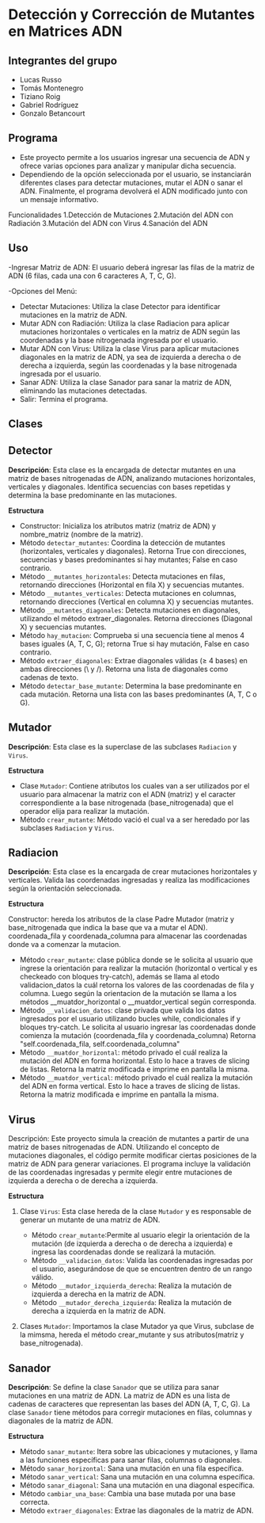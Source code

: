 # Detección y Corrección de Mutantes en Matrices ADN

## Integrantes del grupo
- Lucas Russo
- Tomás Montenegro
- Tiziano Roig
- Gabriel Rodríguez
- Gonzalo Betancourt 

## Programa

- Este proyecto permite a los usuarios ingresar una secuencia de ADN y ofrece varias opciones para analizar y manipular dicha secuencia. 
- Dependiendo de la opción seleccionada por el usuario, se instanciarán diferentes clases para detectar mutaciones, mutar el ADN o sanar el ADN. Finalmente, el programa devolverá el ADN modificado junto con un mensaje informativo.

Funcionalidades
1.Detección de Mutaciones
2.Mutación del ADN con Radiación
3.Mutación del ADN con Virus
4.Sanación del ADN

## Uso
-Ingresar Matriz de ADN: El usuario deberá ingresar las filas de la matriz de ADN (6 filas, cada una con 6 caracteres A, T, C, G).

-Opciones del Menú:

- Detectar Mutaciones: Utiliza la clase Detector para identificar mutaciones en la matriz de ADN.
- Mutar ADN con Radiación: Utiliza la clase Radiacion para aplicar mutaciones horizontales o verticales en la matriz de ADN según las coordenadas y la base nitrogenada ingresada por el usuario.
- Mutar ADN con Virus: Utiliza la clase Virus para aplicar mutaciones diagonales en la matriz de ADN, ya sea de izquierda a derecha o de derecha a izquierda, según las coordenadas y la base nitrogenada ingresada por el usuario.
- Sanar ADN: Utiliza la clase Sanador para sanar la matriz de ADN, eliminando las mutaciones detectadas.
- Salir: Termina el programa.

## Clases 
## Detector
**Descripción**: Esta clase es la encargada de detectar mutantes en una matriz de bases nitrogenadas de ADN, analizando mutaciones horizontales, verticales y diagonales. Identifica secuencias con bases repetidas y determina la base predominante en las mutaciones.

**Estructura**

- Constructor: Inicializa los atributos matriz (matriz de ADN) y nombre_matriz (nombre de la matriz).
- Método `detectar_mutantes`: Coordina la detección de mutantes (horizontales, verticales y diagonales). Retorna True con direcciones, secuencias y bases predominantes si hay mutantes; False en caso contrario.
- Método `__mutantes_horizontales`: Detecta mutaciones en filas, retornando direcciones (Horizontal en fila X) y secuencias mutantes.
- Método `__mutantes_verticales`: Detecta mutaciones en columnas, retornando direcciones (Vertical en columna X) y secuencias mutantes.
- Método `__mutantes_diagonales`: Detecta mutaciones en diagonales, utilizando el método extraer_diagonales. Retorna direcciones (Diagonal X) y secuencias mutantes.
- Método `hay_mutacion`: Comprueba si una secuencia tiene al menos 4 bases iguales (A, T, C, G); retorna True si hay mutación, False en caso contrario.
- Método `extraer_diagonales`: Extrae diagonales válidas (≥ 4 bases) en ambas direcciones (\\ y /). Retorna una lista de diagonales como cadenas de texto.
- Método `detectar_base_mutante`: Determina la base predominante en cada mutación. Retorna una lista con las bases predominantes (A, T, C o G).

## Mutador
**Descripción**: Esta clase es la superclase de las subclases `Radiacion` y `Virus`. 

**Estructura**

- Clase `Mutador`: Contiene atributos los cuales van a ser utilizados por el usuario para almacenar la matriz con el ADN (matriz) y el caracter correspondiente a la base nitrogenada (base_nitrogenada) que el operador elija para realizar la mutación.
- Método `crear_mutante`: Método vació el cual va a ser heredado por las subclases `Radiacion` y `Virus`.

## Radiacion
**Descripción**:  Esta clase es la encargada de crear mutaciones horizontales y verticales. Valida las coordenadas ingresadas y realiza las modificaciones según la orientación seleccionada.

**Estructura**

Constructor:	hereda los atributos de la clase Padre Mutador (matriz y base_nitrogenada que indica la base que va a mutar el ADN).
coordenada_fila y coordenada_columna para almacenar las coordenadas donde va a comenzar la mutacion.

- Método `crear_mutante`:	clase pública donde se le solicita al usuario que ingrese la orientación para realizar la mutación (horizontal o vertical y es checkeado con bloques try-catch), además se llama al etodo validacion_datos la cuál retorna los valores de las coordenadas de fila y columna.
Luego según la orientacion de la mutación se llama a los métodos __muatdor_horizontal o __muatdor_vertical según corresponda.
- Método `__validacion_datos`:	clase privada que valida los datos ingresados por el usuario utilizando bucles while, condicionales if y bloques try-catch.
Le solicita al usuario ingresar las coordenadas donde comienza la mutación (coordenada_fila y coordenada_columna)
Retorna "self.coordenada_fila, self.coordenada_columna"
- Método `__muatdor_horizontal`:	    método privado el cuál realiza la mutación del ADN en forma horizontal. Esto lo hace a traves de slicing de listas.
Retorna la matriz modificada e imprime en pantalla la misma.
- Método `__muatdor_vertical`:	   método privado el cuál realiza la mutación del ADN en forma vertical. Esto lo hace a traves de slicing de listas.
Retorna la matriz modificada e imprime en pantalla la misma.

## Virus
Descripción:
Este proyecto simula la creación de mutantes a partir de una matriz de bases nitrogenadas de ADN. Utilizando el concepto de mutaciones diagonales, el código permite modificar ciertas posiciones de la matriz de ADN para generar variaciones. El programa incluye la validación de las coordenadas ingresadas y permite elegir entre mutaciones de izquierda a derecha o de derecha a izquierda.

**Estructura**
1. Clase `Virus`: Esta clase hereda de la clase `Mutador` y es responsable de generar un mutante de una matriz de ADN. 
   - Método `crear_mutante`:Permite al usuario elegir la orientación de la mutación (de izquierda a derecha o de derecha a izquierda) e ingresa las coordenadas donde se realizará la mutación.
   - Método `__validacion_datos`: Valida las coordenadas ingresadas por el usuario, asegurándose de que se encuentren dentro de un rango válido.
   - Método `__mutador_izquierda_derecha`: Realiza la mutación de izquierda a derecha en la matriz de ADN.
   - Método `__mutador_derecha_izquierda`: Realiza la mutación de derecha a izquierda en la matriz de ADN.

2. Clases `Mutador`: Importamos la clase Mutador ya que Virus, subclase de la mimsma, hereda el método crear_mutante y sus atributos(matriz y base_nitrogenada).
## Sanador 

**Descripción**: Se define la clase `Sanador` que se utiliza para sanar mutaciones en una matriz de ADN. La matriz de ADN es una lista de cadenas de caracteres que representan las bases del ADN (A, T, C, G). La clase `Sanador` tiene métodos para corregir mutaciones en filas, columnas y diagonales de la matriz de ADN.

**Estructura**
 - Método `sanar_mutante`: Itera sobre las ubicaciones y mutaciones, y llama a las funciones específicas para sanar filas, columnas o diagonales.
 - Método `sanar_horizontal`: Sana una mutación en una fila específica.
 - Método `sanar_vertical`: Sana una mutación en una columna específica.
 - Método `sanar_diagonal`: Sana una mutación en una diagonal específica.
 - Método `cambiar_una_base`: Cambia una base mutada por una base correcta.
 - Método `extraer_diagonales`: Extrae las diagonales de la matriz de ADN.
